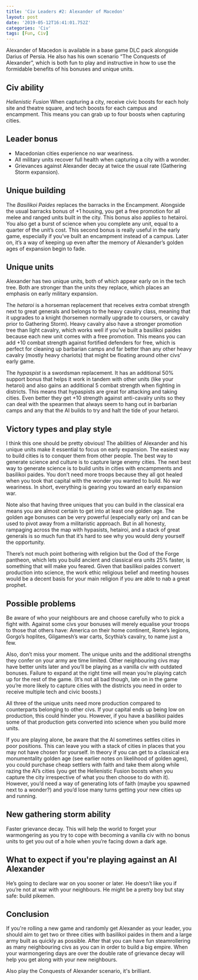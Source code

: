 ```yaml
---
title: 'Civ Leaders #2: Alexander of Macedon'
layout: post
date: '2019-05-12T16:41:01.752Z'
categories: 'Civ'
tags: [Fun, Civ]
---
```


Alexander of Macedon is available in a base game DLC pack alongside Darius of Persia. He also has his own scenario “The Conquests of Alexander”, which is both fun to play and instructive in how to use the formidable benefits of his bonuses and unique units.

## Civ ability
*Hellenistic Fusion* When capturing a city, receive civic boosts for each holy site and theatre square, and tech boosts for each campus and encampment. This means you can grab up to four boosts when capturing cities.

## Leader bonus
* Macedonian cities experience no war weariness.
* All military units recover full health when capturing a city with a wonder. 
* Grievances against Alexander decay at twice the usual rate (Gathering Storm expansion).

## Unique building
The *Basilikoi Paides* replaces the barracks in the Encampment. Alongside the usual barracks bonus of +1 housing, you get a free promotion for all melee and ranged units built in the city. This bonus also applies to hetairoi. You also get a burst of science when you complete any unit, equal to a quarter of the unit’s cost. This second bonus is really useful in the early game, especially if you’ve built an encampment instead of a campus. Later on, it’s a way of keeping up even after the memory of Alexander’s golden ages of expansion begin to fade.

## Unique units
Alexander has two unique units, both of which appear early on in the tech tree. Both are stronger than the units they replace, which places an emphasis on early military expansion.

The *hetaroi* is a horseman replacement that receives extra combat strength next to great generals and belongs to the heavy cavalry class, meaning that it upgrades to a knight (horsemen normally upgrade to coursers, or cavalry prior to Gathering Storm). Heavy cavalry also have a stronger promotion tree than light cavalry, which works well if you’ve  built a basilikoi paides because each new unit comes with a free promotion. This means you can add +10 combat strength against fortified defenders for free, which is perfect for cleaning up barbarian camps and far better than any other heavy cavalry (mostly heavy chariots) that might be floating around other civs’ early game.

The *hypaspist* is a swordsman replacement. It has an additional 50% support bonus that helps it work in tandem with other units (like your hetaroi) and also gains an additional 5 combat strength when fighting in districts. This means that hypaspists are great for attacking and taking cities. Even better they get +10 strength against anti-cavalry units so they can deal with the spearmen that always seem to hang out in barbarian camps and any that the AI builds to try and halt the tide of your hetaroi.

## Victory types and play style
I think this one should be pretty obvious! The abilities of Alexander and his unique units make it essential to focus on early expansion. The easiest way to build cities is to conquer them from other people. The best way to generate science and culture is to capture large enemy cities. The next best way to generate science is to build units in cities with encampments and basilikoi paides. You don’t need more troops because they all got healed when you took that capital with the wonder you wanted to build. No war weariness. In short, everything is gearing you toward an early expansion war.

Note also that having three uniques that you can build in the classical era means you are almost certain to get into at least one  golden age. The golden age bonuses can be very powerful (especially early on) and can be used to pivot away from a militaristic approach. But in all honesty, rampaging across the map with hypasists, hetairoi, and a stack of great generals is so much fun that it’s hard to see why you would deny yourself the opportunity.

There’s not much point bothering with religion but the God of the Forge pantheon, which lets you build ancient and classical era units 25% faster, is something that will make you feared. Given that basilikoi paides convert production into science, the work ethic religious belief and meeting houses would be a decent basis for your main religion if you are able to nab a great prophet.

## Possible problems

Be aware of who your neighbours are and choose carefully who to pick a fight with. Against some civs your bonuses will merely equalise your troops to those that others have: America on their home continent, Rome’s legions, Gorgo’s hoplites, Gilgamesh’s war carts, Scythia’s cavalry, to name just a few.

Also, don’t miss your moment. The unique units and the additional strengths they confer on your army are time limited. Other neighbouring civs may have better units later and you’ll be playing as a vanilla civ with outdated bonuses. Failure to expand at the right time will mean you’re playing catch up for the rest of the game. (It’s not all bad though, late on in the game you’re more likely to  capture cities with the districts you need in order to receive multiple tech and civic boosts.) 

All three of the unique units need more production compared to counterparts belonging to other civs. If your capital ends up being low on production, this could hinder you. However, if you have a basilikoi paides some of that production gets converted into science when you build more units.

If you are playing alone, be aware that the AI  sometimes settles cities in poor positions. This can leave you with a stack of cities in places that you may not have chosen for yourself. In theory if you can get to a classical era monumentality golden age (see earlier notes on likelihood of golden ages), you could purchase cheap settlers with faith and take them along while razing the AI’s cities (you get the Hellenistic Fusion boosts when you capture the city irrespective of what you then choose to do with it). However, you’d need a way of generating lots of faith (maybe you spawned next to a wonder?) and you’d lose many turns getting your new cities up and running.

## New gathering storm ability
Faster grievance decay. This will help the world to forget your warmongering as you try to cope with becoming a vanilla civ with no bonus units to get you out of a hole when you’re facing down a dark age.

## What to expect if you're playing against an AI Alexander
He’s going to declare war on you sooner or later. He doesn’t like you if you’re not at war with your neighbours. He might be a pretty boy but stay safe: build pikemen.

## Conclusion
If you're rolling a new game and randomly get Alexander as your leader, you should aim to get two or three cities with basilikoi paides in them and a large army built as quickly as possible. After that you can have fun steamrollering as many neighbouring civs as you can in order to build a big empire. When your warmongering days are over the double rate of grievance decay will help you get along with your new neighbours.

Also play the Conquests of Alexander scenario, it's brilliant.